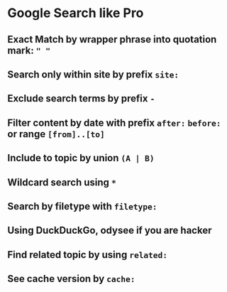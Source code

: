 # Google Search like Pro

## Exact Match by wrapper phrase into quotation mark: `" "`

## Search only within site by prefix `site:`

## Exclude search terms by prefix `-`

## Filter content by date with prefix `after:` `before:` or range `[from]..[to]`

## Include to topic by union `(A | B)`

## Wildcard search using `*`

## Search by filetype with `filetype:`

## Using DuckDuckGo, odysee if you are hacker

## Find related topic by using `related:`

## See cache version by `cache:`
